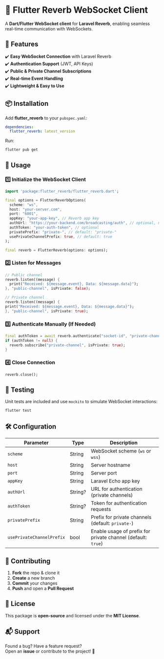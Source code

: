 # 📡 Flutter Reverb WebSocket Client

A **Dart/Flutter WebSocket client** for **Laravel Reverb**, enabling seamless real-time communication with WebSockets.

## 🚀 Features
✔️ **Easy WebSocket Connection** with Laravel Reverb  
✔️ **Authentication Support** (JWT, API Keys)  
✔️ **Public & Private Channel Subscriptions**  
✔️ **Real-time Event Handling**  
✔️ **Lightweight & Easy to Use**

## 📦 Installation

Add **flutter_reverb** to your `pubspec.yaml`:

```yaml
dependencies:
  flutter_reverb: latest_version
```

Run:

```sh
flutter pub get
```

## 🎯 Usage

### 1️⃣ **Initialize the WebSocket Client**
```dart
import 'package:flutter_reverb/flutter_reverb.dart';

final options = FlutterReverbOptions(
  scheme: "ws", 
  host: "your-server.com",
  port: "6001",
  appKey: "your-app-key", // Reverb app key
  authUrl: "https://your-backend.com/broadcasting/auth", // optional, needed for private channels
  authToken: "your-auth-token", // optional
  privatePrefix: "private-", // default: "private-"
  usePrivateChannelPrefix: true, // default: true
);

final reverb = FlutterReverb(options: options);
```

### 2️⃣ **Listen for Messages**
```dart
// Public channel
reverb.listen((message) {
  print("Received: ${message.event}, Data: ${message.data}");
}, "public-channel", isPrivate: false);

// Private channel
reverb.listen((message) {
print("Received: ${message.event}, Data: ${message.data}");
}, "public-channel", isPrivate: true);
```

### 3️⃣ **Authenticate Manually (If Needed)**
```dart
final authToken = await reverb.authenticate("socket-id", "private-channel");
if (authToken != null) {
  reverb.subscribe("private-channel", isPrivate: true);
}
```

### 4️⃣ **Close Connection**
```dart
reverb.close();
```

## 🧪 Testing

Unit tests are included and use `mockito` to simulate WebSocket interactions:

```sh
flutter test
```

## 🛠 Configuration

| Parameter                 | Type      | Description                                                  |
|---------------------------|----------|--------------------------------------------------------------|
| `scheme`                  | String   | WebSocket scheme (`ws` or `wss`)                             |
| `host`                    | String   | Server hostname                                              |
| `port`                    | String   | Server port                                                  |
| `appKey`                  | String   | Laravel Echo app key                                         |
| `authUrl`                 | String?  | URL for authentication (private channels)                    |
| `authToken`               | String?  | Token for authentication requests                            |
| `privatePrefix`           | String   | Prefix for private channels (default: `private-`)            |
| `usePrivateChannelPrefix` | bool     | Enable usage of prefix for private channel (default: `true`) |

## 🤝 Contributing

1. **Fork** the repo & clone it
2. **Create** a new branch
3. **Commit** your changes
4. **Push** and open a **Pull Request**

## 📄 License

This package is **open-source** and licensed under the **MIT License**.

## 📬 Support

Found a bug? Have a feature request?  
Open an **issue** or contribute to the project! 🚀  
